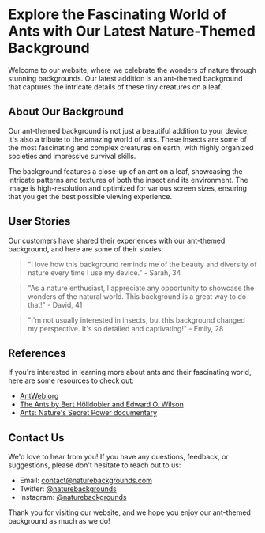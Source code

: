 <!--font:Raleway-->

# Explore the Fascinating World of Ants with Our Latest Nature-Themed Background

Welcome to our website, where we celebrate the wonders of nature through stunning backgrounds. Our latest addition is an ant-themed background that captures the intricate details of these tiny creatures on a leaf.

## About Our Background

Our ant-themed background is not just a beautiful addition to your device; it's also a tribute to the amazing world of ants. These insects are some of the most fascinating and complex creatures on earth, with highly organized societies and impressive survival skills.

The background features a close-up of an ant on a leaf, showcasing the intricate patterns and textures of both the insect and its environment. The image is high-resolution and optimized for various screen sizes, ensuring that you get the best possible viewing experience.

## User Stories

Our customers have shared their experiences with our ant-themed background, and here are some of their stories:

> "I love how this background reminds me of the beauty and diversity of nature every time I use my device." - Sarah, 34

> "As a nature enthusiast, I appreciate any opportunity to showcase the wonders of the natural world. This background is a great way to do that!" - David, 41

> "I'm not usually interested in insects, but this background changed my perspective. It's so detailed and captivating!" - Emily, 28

## References

If you're interested in learning more about ants and their fascinating world, here are some resources to check out:

- [AntWeb.org](#)
- [The Ants by Bert Hölldobler and Edward O. Wilson](#)
- [Ants: Nature's Secret Power documentary](#)

## Contact Us

We'd love to hear from you! If you have any questions, feedback, or suggestions, please don't hesitate to reach out to us:

- Email: contact@naturebackgrounds.com
- Twitter: [@naturebackgrounds](#)
- Instagram: [@naturebackgrounds](#)

Thank you for visiting our website, and we hope you enjoy our ant-themed background as much as we do!

<!--

Write me content for website with wallpaper which alt text is:

"A close-up of an ant on a leaf"

The name/title of the page should not be 1:1 copy of the alt text but rather a real content of the website which is using this wallpaper.

- Use markdown format 
- Start with heading
- Heading should be short and concise
- The content should look like a real website 
- The website should not be about the wallpaper, wallpaper is just a related background
- Heading should be contain work "wallpaper" or "background"
- Include real sections like references, contact, user stories, etc. use things relevant to the page purpose.
- Feel free to use structure like headings, bullets, numbering, blockquotes, paragraphs, horizontal lines, etc.
- You can use formatting like bold or _italic_
- You can include UTF-8 emojis
- Links should be only #hash anchors (and you can refer to the document itself)
- Do not include images


---


# Discover Nature's Wonders with our Ant-Themed Wallpaper

Welcome to our website, where we celebrate the beauty and diversity of nature through stunning wallpapers. Our latest addition is an ant-themed wallpaper that captures the intricate details of these tiny creatures on a leaf.

## About Our Wallpaper

Our ant-themed wallpaper is not just a beautiful background for your device; it's also a tribute to the amazing world of ants. These insects are some of the most fascinating and complex creatures on earth, with highly organized societies and impressive survival skills.

The wallpaper features a close-up of an ant on a leaf, showcasing the intricate patterns and textures of both the insect and its environment. The image is high-resolution and optimized for various screen sizes, ensuring that you get the best possible viewing experience.

## User Stories

Our customers have shared their experiences with our ant-themed wallpaper, and here are some of their stories:

> "I love the detail and clarity of this wallpaper. It's like having a tiny world on my phone screen!" - Maria, 27

> "As an entomologist, I appreciate any opportunity to showcase the beauty of insects. This wallpaper is a great conversation starter!" - Dr. Lee, 45

> "I'm not usually a fan of bugs, but this wallpaper changed my mind. It's so captivating and calming to look at." - John, 32

## References

If you're interested in learning more about ants and their fascinating world, here are some resources to check out:

- [AntWeb.org](#)
- [The Ants by Bert Hölldobler and Edward O. Wilson](#)
- [Ants: Nature's Secret Power documentary](#)

## Contact Us

We'd love to hear from you! If you have any questions, feedback, or suggestions, please don't hesitate to reach out to us:

- Email: contact@naturewallpapers.com
- Twitter: [@naturewallpapers](#)
- Instagram: [@naturewallpapers](#)

Thank you for visiting our website, and we hope you enjoy our ant-themed wallpaper as much as we do!


---


Heading should not include word "wallpaper". The website should not be about the wallpaper itself, wallpaper is just a related background, rewrite whole content.


---


# Explore the Fascinating World of Ants with Our Latest Nature-Themed Background

Welcome to our website, where we celebrate the wonders of nature through stunning backgrounds. Our latest addition is an ant-themed background that captures the intricate details of these tiny creatures on a leaf.

## About Our Background

Our ant-themed background is not just a beautiful addition to your device; it's also a tribute to the amazing world of ants. These insects are some of the most fascinating and complex creatures on earth, with highly organized societies and impressive survival skills.

The background features a close-up of an ant on a leaf, showcasing the intricate patterns and textures of both the insect and its environment. The image is high-resolution and optimized for various screen sizes, ensuring that you get the best possible viewing experience.

## User Stories

Our customers have shared their experiences with our ant-themed background, and here are some of their stories:

> "I love how this background reminds me of the beauty and diversity of nature every time I use my device." - Sarah, 34

> "As a nature enthusiast, I appreciate any opportunity to showcase the wonders of the natural world. This background is a great way to do that!" - David, 41

> "I'm not usually interested in insects, but this background changed my perspective. It's so detailed and captivating!" - Emily, 28

## References

If you're interested in learning more about ants and their fascinating world, here are some resources to check out:

- [AntWeb.org](#)
- [The Ants by Bert Hölldobler and Edward O. Wilson](#)
- [Ants: Nature's Secret Power documentary](#)

## Contact Us

We'd love to hear from you! If you have any questions, feedback, or suggestions, please don't hesitate to reach out to us:

- Email: contact@naturebackgrounds.com
- Twitter: [@naturebackgrounds](#)
- Instagram: [@naturebackgrounds](#)

Thank you for visiting our website, and we hope you enjoy our ant-themed background as much as we do!

-->
